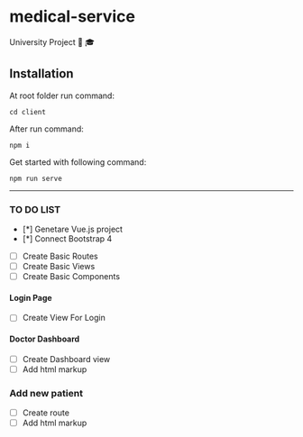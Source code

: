 # medical-service
University Project 🎒 🎓

## Installation
At root folder run command:
```
cd client
```
After run command:
```
npm i
```
Get started with following command:
```
npm run serve
```
---------------------------
### TO DO LIST
- [*] Genetare Vue.js project
- [*] Connect Bootstrap 4
- [ ] Create Basic Routes
- [ ] Create Basic Views
- [ ] Create Basic Components

#### Login Page
- [ ] Create View For Login

#### Doctor Dashboard
- [ ] Create Dashboard view
- [ ] Add html markup

### Add new patient
- [ ] Create route
- [ ] Add html markup